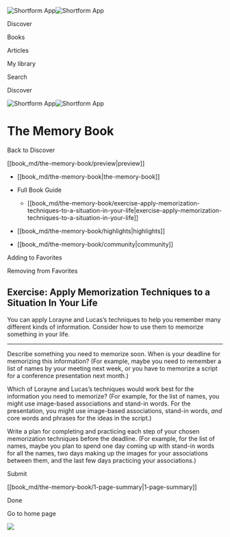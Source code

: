 ![Shortform App](/img/logo.36a2399e.svg)![Shortform App](/img/logo-dark.70c1b072.svg)

Discover

Books

Articles

My library

Search

Discover

![Shortform App](/img/logo.36a2399e.svg)![Shortform App](/img/logo-dark.70c1b072.svg)

# The Memory Book

Back to Discover

[[book_md/the-memory-book/preview|preview]]

  * [[book_md/the-memory-book|the-memory-book]]
  * Full Book Guide

    * [[book_md/the-memory-book/exercise-apply-memorization-techniques-to-a-situation-in-your-life|exercise-apply-memorization-techniques-to-a-situation-in-your-life]]
  * [[book_md/the-memory-book/highlights|highlights]]
  * [[book_md/the-memory-book/community|community]]



Adding to Favorites 

Removing from Favorites 

## Exercise: Apply Memorization Techniques to a Situation In Your Life

You can apply Lorayne and Lucas’s techniques to help you remember many different kinds of information. Consider how to use them to memorize something in your life.

* * *

Describe something you need to memorize soon. When is your deadline for memorizing this information? (For example, maybe you need to remember a list of names by your meeting next week, or you have to memorize a script for a conference presentation next month.)

Which of Lorayne and Lucas’s techniques would work best for the information you need to memorize? (For example, for the list of names, you might use image-based associations and stand-in words. For the presentation, you might use image-based associations, stand-in words, _and_ core words and phrases for the ideas in the script.)

Write a plan for completing and practicing each step of your chosen memorization techniques before the deadline. (For example, for the list of names, maybe you plan to spend one day coming up with stand-in words for all the names, two days making up the images for your associations between them, and the last few days practicing your associations.)

Submit 

[[book_md/the-memory-book/1-page-summary|1-page-summary]]

Done

Go to home page 

![](https://bat.bing.com/action/0?ti=56018282&Ver=2&mid=ca636504-75e2-4a1b-82e8-343e8a4bcc2b&sid=1711133063fa11eebdec89a8b8ae3bbc&vid=171147a063fa11eea7440fcfeb230d96&vids=0&msclkid=N&pi=0&lg=en-US&sw=800&sh=600&sc=24&nwd=1&tl=Shortform%20%7C%20Book&p=https%3A%2F%2Fwww.shortform.com%2Fapp%2Fbook%2Fthe-memory-book%2Fexercise-apply-memorization-techniques-to-a-situation-in-your-life&r=&lt=376&evt=pageLoad&sv=1&rn=737925)
